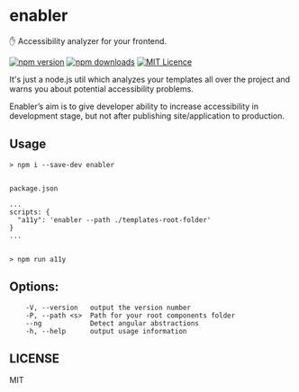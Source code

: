 # enabler
 ✋ Accessibility analyzer for your frontend.

[<img src="https://badge.fury.io/js/enabler.svg" alt="npm version" >](https://badge.fury.io/js/enabler)
[<img src="https://img.shields.io/npm/dm/enabler.svg" alt="npm downloads" >]("https://npmjs.org/enabler)
[![MIT Licence](https://badges.frapsoft.com/os/mit/mit.svg)](https://opensource.org/licenses/mit-license.php)

It's just a node.js util which analyzes your templates all over the project and warns you about potential accessibility problems.

Enabler’s aim is to give developer ability to increase accessibility in development stage, but not after publishing site/application to production.

## Usage

```
> npm i --save-dev enabler


package.json

...
scripts: {
  "a11y": 'enabler --path ./templates-root-folder'
}
...


> npm run a11y

```

## Options:
```
    -V, --version   output the version number
    -P, --path <s>  Path for your root components folder
    --ng            Detect angular abstractions
    -h, --help      output usage information
 ```


## LICENSE

MIT
